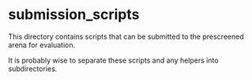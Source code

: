 # submission_scripts

This directory contains scripts that can be submitted to the prescreened arena for evaluation.

It is probably wise to separate these scripts and any helpers into subdirectories.